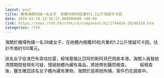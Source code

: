 ```yaml
---
layout: post
title: 機場海關拘捕一名女子　其體內檢85粒重約1.2公斤懷疑可卡因
date: 2024-03-10 22:56:57.000000000 +08:00
link: https://news.rthk.hk/rthk/ch/component/k2/1744024-20240310.htm
categories: rthk
---
```


海關於機場拘捕一名38歲女子，在她體內檢獲85粒共重約1.2公斤懷疑可卡因，估計市值約100萬元。

該名女子從津巴布韋哈拉雷，經埃塞俄比亞阿的斯阿貝巴飛抵本港。海關人員替她清關期間發現有可疑，懷疑她體內藏有毒品，將她帶到醫院檢查。
　　 
經檢查後，醫生確認該名女子體內藏有異物，海關於是將她拘捕，案件仍在調查中。
